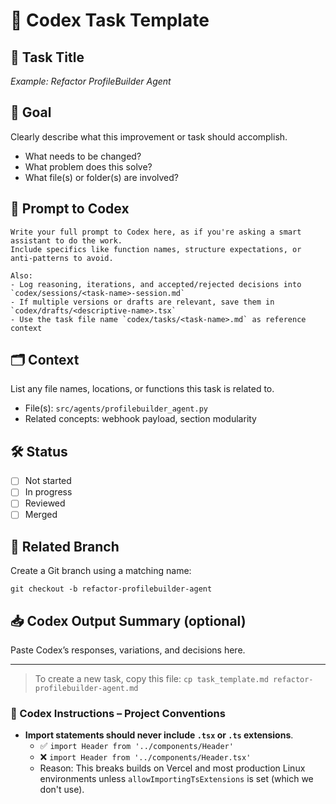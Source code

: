 # 🧠 Codex Task Template

## 📄 Task Title
_Example: Refactor ProfileBuilder Agent_

## 🎯 Goal
Clearly describe what this improvement or task should accomplish.
- What needs to be changed?
- What problem does this solve?
- What file(s) or folder(s) are involved?

## 🧠 Prompt to Codex
```
Write your full prompt to Codex here, as if you're asking a smart assistant to do the work.
Include specifics like function names, structure expectations, or anti-patterns to avoid.

Also:
- Log reasoning, iterations, and accepted/rejected decisions into `codex/sessions/<task-name>-session.md`
- If multiple versions or drafts are relevant, save them in `codex/drafts/<descriptive-name>.tsx`
- Use the task file name `codex/tasks/<task-name>.md` as reference context
```

## 🗂 Context
List any file names, locations, or functions this task is related to.

- File(s): `src/agents/profilebuilder_agent.py`
- Related concepts: webhook payload, section modularity

## 🛠 Status
- [ ] Not started
- [ ] In progress
- [ ] Reviewed
- [ ] Merged

## 🔗 Related Branch
Create a Git branch using a matching name:
```
git checkout -b refactor-profilebuilder-agent
```

## 📥 Codex Output Summary (optional)
Paste Codex’s responses, variations, and decisions here.

---
> To create a new task, copy this file:
> `cp task_template.md refactor-profilebuilder-agent.md`

### 🔁 Codex Instructions – Project Conventions

- **Import statements should never include `.tsx` or `.ts` extensions**.
  - ✅ `import Header from '../components/Header'`
  - ❌ `import Header from '../components/Header.tsx'`
  - Reason: This breaks builds on Vercel and most production Linux environments unless `allowImportingTsExtensions` is set (which we don't use).
